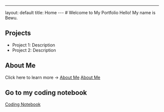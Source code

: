 ---
layout: default
title: Home
--- # Welcome to My Portfolio Hello! My name is Bewu.
## Projects
- Project 1: Description
- Project 2: Description
## About Me
Click here to learn more → [About Me](about.md)
[About Me](about.md)
## Go to my coding notebook
[Coding Notebook](notebook.md)
